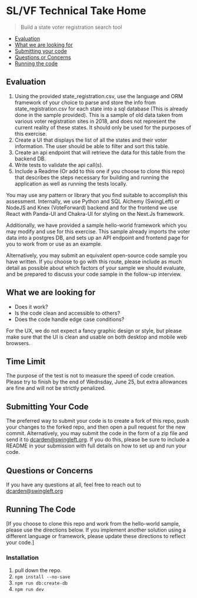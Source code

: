 # SL/VF Technical Take Home

> Build a state voter registration search tool

- [Evaluation](#evaluation)
- [What we are looking for](#what-we-are-looking-for)
- [Submitting your code](#submitting-your-code)
- [Questions or Concerns](#questions-or-concerns)
- [Running the code](#running-the-code)

## Evaluation

1. Using the provided state_registration.csv, use the language and ORM framework of your choice to parse and store the info from state_registration.csv for each state into a sql database (This is already done in the sample provided). This is a sample of old data taken from various voter registration sites in 2018, and does not represent the current reality of these states. It should only be used for the purposes of this exercise.
2. Create a UI that displays the list of all the states and their voter information. The user should be able to filter and sort this table.
3. Create an api endpoint that will retrieve the data for this table from the backend DB.
4. Write tests to validate the api call(s).
5. Include a Readme (Or add to this one if you choose to clone this repo) that describes the steps necessary for building and running the application as well as running the tests locally.

You may use any pattern or library that you find suitable to accomplish this assessment. Internally, we use Python and SQL Alchemy (SwingLeft) or NodeJS and Knex (VoteForward) backend and for the frontend we use React with Panda-UI and Chakra-UI for styling on the Next.Js framework.

Additionally, we have provided a sample hello-world framework which you may modify and use for this exercise. This sample already imports the voter data into a postgres DB, and sets up an API endpoint and frontend page for you to work from or use as an example.

Alternatively, you may submit an equivalent open-source code sample you have written. If you choose to go with this route, please include as much detail as possible about which factors of your sample we should evaluate, and be prepared to discuss your code sample in the follow-up interview.

## What we are looking for

- Does it work?
- Is the code clean and accessible to others?
- Does the code handle edge case conditions?

For the UX, we do not expect a fancy graphic design or style, but please make sure that the UI is clean and usable on both desktop and mobile web browsers.

## Time Limit

The purpose of the test is not to measure the speed of code creation. Please try to finish by the end of Wednsday, June 25, but extra allowances are fine and will not be strictly penalized.

## Submitting Your Code

The preferred way to submit your code is to create a fork of this repo, push your changes to the forked repo, and then open a pull request for the new commit.
Alternatively, you may submit the code in the form of a zip file and send it to dcarden@swingleft.org. If you do this, please be sure to include a README in your submission with full details on how to set up and run your code.

## Questions or Concerns

If you have any questions at all, feel free to reach out to [dcarden@swingleft.org](mailto:dcarden@swingleft.org)

## Running The Code

[If you choose to clone this repo and work from the hello-world sample, please use the directions below. If you implement another solution using a different language or framework, please update these directions to reflect your code.]

### Installation

1. pull down the repo.
2. `npm install --no-save`
3. `npm run db:create-db`
4. `npm run dev`
